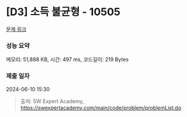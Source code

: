 # [D3] 소득 불균형 - 10505 

[문제 링크](https://swexpertacademy.com/main/code/problem/problemDetail.do?contestProbId=AXNP4CvauaMDFAXS) 

### 성능 요약

메모리: 51,888 KB, 시간: 497 ms, 코드길이: 219 Bytes

### 제출 일자

2024-06-10 15:30



> 출처: SW Expert Academy, https://swexpertacademy.com/main/code/problem/problemList.do